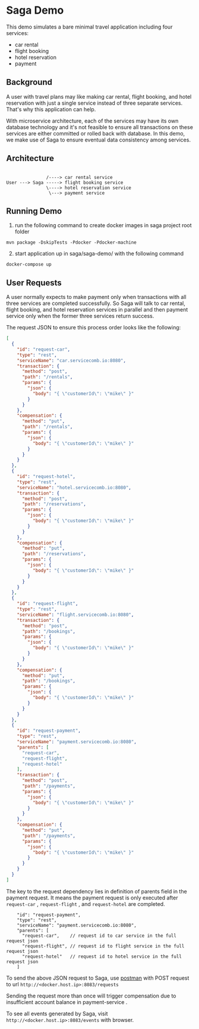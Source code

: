 # Saga Demo
This demo simulates a bare minimal travel application including four services:
* car rental
* flight booking
* hotel reservation
* payment

## Background
A user with travel plans may like making car rental, flight booking, and hotel reservation with just a single service 
instead of three separate services. That's why this application can help.

With microservice architecture, each of the services may have its own database technology and it's not feasible to ensure
all transactions on these services are either committed or rolled back with database. In this demo, we make use of Saga to
ensure eventual data consistency among services.

## Architecture

```
               
               /----> car rental service
User ---> Saga -----> flight booking service
               \----> hotel reservation service
                \---> payment service
```

## Running Demo
1. run the following command to create docker images in saga project root folder
```
mvn package -DskipTests -Pdocker -Pdocker-machine
```

2. start application up in saga/saga-demo/ with the following command
```
docker-compose up
```

## User Requests
A user normally expects to make payment only when transactions with all three services are completed successfully. So Saga
will talk to car rental, flight booking, and hotel reservation services in parallel and then payment service only when the
former three services return success.

The request JSON to ensure this process order looks like the following:
```json
[
  {
    "id": "request-car",
    "type": "rest",
    "serviceName": "car.servicecomb.io:8080",
    "transaction": {
      "method": "post",
      "path": "/rentals",
      "params": {
        "json": {
          "body": "{ \"customerId\": \"mike\" }"
        }
      }
    },
    "compensation": {
      "method": "put",
      "path": "/rentals",
      "params": {
        "json": {
          "body": "{ \"customerId\": \"mike\" }"
        }
      }
    }
  },
  {
    "id": "request-hotel",
    "type": "rest",
    "serviceName": "hotel.servicecomb.io:8080",
    "transaction": {
      "method": "post",
      "path": "/reservations",
      "params": {
        "json": {
          "body": "{ \"customerId\": \"mike\" }"
        }
      }
    },
    "compensation": {
      "method": "put",
      "path": "/reservations",
      "params": {
        "json": {
          "body": "{ \"customerId\": \"mike\" }"
        }
      }
    }
  },
  {
    "id": "request-flight",
    "type": "rest",
    "serviceName": "flight.servicecomb.io:8080",
    "transaction": {
      "method": "post",
      "path": "/bookings",
      "params": {
        "json": {
          "body": "{ \"customerId\": \"mike\" }"
        }
      }
    },
    "compensation": {
      "method": "put",
      "path": "/bookings",
      "params": {
        "json": {
          "body": "{ \"customerId\": \"mike\" }"
        }
      }
    }
  },
  {
    "id": "request-payment",
    "type": "rest",
    "serviceName": "payment.servicecomb.io:8080",
    "parents": [
      "request-car",
      "request-flight",
      "request-hotel"
    ],
    "transaction": {
      "method": "post",
      "path": "/payments",
      "params": {
        "json": {
          "body": "{ \"customerId\": \"mike\" }"
        }
      }
    },
    "compensation": {
      "method": "put",
      "path": "/payments",
      "params": {
        "json": {
          "body": "{ \"customerId\": \"mike\" }"
        }
      }
    }
  }
]
```

The key to the request dependency lies in definition of parents field in the payment request. It means the payment request 
is only executed after `request-car` , `request-flight` , and `request-hotel` are completed. 
```
    "id": "request-payment",
    "type": "rest",
    "serviceName": "payment.servicecomb.io:8080",
    "parents": [
      "request-car",    // request id to car service in the full request json
      "request-flight", // request id to flight service in the full request json
      "request-hotel"   // request id to hotel service in the full request json
    ]
```

To send the above JSON request to Saga, use [postman](https://www.getpostman.com/postman) with POST request to url `http://<docker.host.ip>:8083/requests`

Sending the request more than once will trigger compensation due to insufficient account balance in payment-service .

To see all events generated by Saga, visit `http://<docker.host.ip>:8083/events` with browser.
